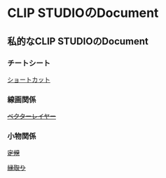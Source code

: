 # CLIP STUDIOのDocument

## 私的なCLIP STUDIOのDocument

### チートシート

[ショートカット](./document/Shortcut.md)

### 線画関係

[~~ベクターレイヤー~~](./document/VectorLayer.md)

### 小物関係

[~~定規~~](./document/Ruler.md)

[~~縁取り~~](./document/Bordering.md)
